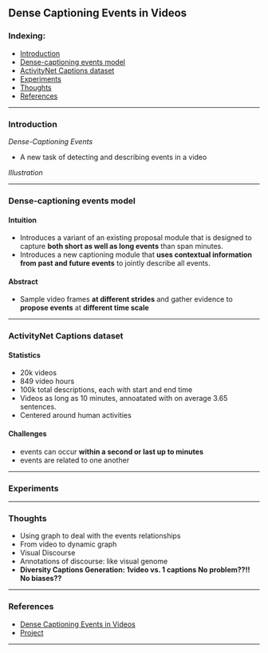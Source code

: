 ## Dense Captioning Events in Videos

### Indexing:
- [Introduction](#Introducton)
- [Dense-captioning events model](#Dense-captioning-events-model)
- [ActivityNet Captions dataset](#ActivityNet-Captions-dataset)
- [Experiments](#Experiments)
- [Thoughts](#Thoughts)
- [References](#References)
---
### Introduction
*Dense-Captioning Events*
- A new task of detecting and describing events in a video

*Illustration*



---
### Dense-captioning events model
#### Intuition
- Introduces a variant of an existing proposal module that is designed to capture **both short as well as long events** than span minutes.
- Introduces a new captioning module that **uses contextual information from past and future events** to jointly describe all events.

#### Abstract
- Sample video frames **at different strides** and gather evidence to **propose events** at **different time scale**

---
### ActivityNet Captions dataset
#### Statistics
- 20k videos
- 849 video hours
- 100k total descriptions, each with start and end time
- Videos as long as 10 minutes, annoatated with on average 3.65 sentences.
- Centered around human activities

#### Challenges
- events can occur **within a second or last up to minutes**
- events are related to one another

---
### Experiments


---
### Thoughts
- Using graph to deal with the events relationships
- From video to dynamic graph
- Visual Discourse 
- Annotations of discourse: like visual genome
- **Diversity Captions Generation: 1video vs. 1 captions No problem??!! No biases??**

---
### References
- [Dense Captioning Events in Videos](https://arxiv.org/pdf/1705.00754.pdf)
- [Project](https://cs.stanford.edu/people/ranjaykrishna/densevid/)
---
